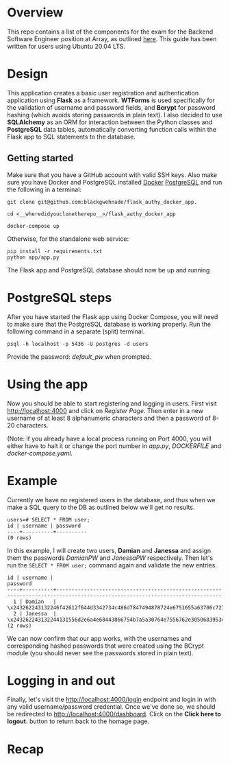 # Overview

This repo contains a list of the components for the exam for the Backend Software Engineer position at Array, as outlined [here](https://gitlab.com/array.com/tests-backend). This guide has been written for users using Ubuntu 20.04 LTS.


# Design

This application creates a basic user registration and authentication application using **Flask** as a framework. **WTForms** is used specifically for the validation of username and password fields, and **Bcrypt** for password hashing (which avoids storing passwords in plain text). I also decided to use **SQLAlchemy** as an ORM for interaction between the Python classes and **PostgreSQL** data tables, automatically converting function calls within the Flask app to SQL statements to the database.


## Getting started

Make sure that you have a GitHub account with valid SSH keys. Also make sure you have Docker and PostgreSQL installed [Docker](https://docs.docker.com/engine/installation/) [PostgreSQL](https://www.postgresql.org/download/) and run the following in a terminal:

```shell
git clone git@github.com:blackgwehnade/flask_authy_docker_app.

cd <__wheredidyouclonetherepo__>/flask_authy_docker_app

docker-compose up
```

Otherwise, for the standalone web service:

```shell
pip install -r requirements.txt
python app/app.py
```

The Flask app and PostgreSQL database should now be up and running


# PostgreSQL steps

After you have started the Flask app using Docker Compose, you will need to make sure that the PostgreSQL database is working properly. Run the following command in a separate (split) terminal.

```shell
psql -h localhost -p 5436 -U postgres -d users
```

Provide the password: *default_pw* when prompted.

# Using the app

Now you should be able to start registering and logging in users.
First visit [http://localhost:4000](http://localhost:4000) and click on *Register Page*. Then enter in a new username of at least 8 alphanumeric characters and then a password of 8-20 characters.

(Note: if you already have a local process running on Port 4000, you will either have to halt it or change the port number in *app.py*, *DOCKERFILE* and *docker-compose.yaml*.

# Example

Currently we have no registered users in the database, and thus when we make a SQL query to the DB as outlined below we'll get no results. 

```shell
users=# SELECT * FROM user;
id | username | password 
----+----------+----------
(0 rows)
```

In this example, I will create two users, **Damian** and **Janessa** and assign them the passwords *DamianPW* and *JanessaPW* respectively. Then let's run the ```SELECT * FROM user;``` command again and validate the new entries.

```shell
id | username |                                                          password                                                          
----+----------+----------------------------------------------------------------------------------------------------------------------------
  1 | Damian   | \x243262243132246f42612f644d3342734c486d7847494878724e6751655a63706c72767766714f586f62483254766258516a2f3035454a6657334671
  2 | Janessa  | \x243262243132244131556d2e6a4e68443866754b7a5a30764e7556762e3050683953433656735173694d74336a54516777755a7665486e4539657a53
(2 rows)
```
We can now confirm that our app works, with the usernames and corresponding hashed passwords that were created using the BCrypt module (you should never see the passwords stored in plain text).

# Logging in and out

Finally, let's visit the [http://localhost:4000/login](http://localhost:4000/login) endpoint and login in with any valid username/password credential. Once we've done so, we should be redirected to [http://localhost:4000/dashboard](http://localhost:4000/dashboard). Click on the **Click here to logout.** button to return back to the homage page.

# Recap

